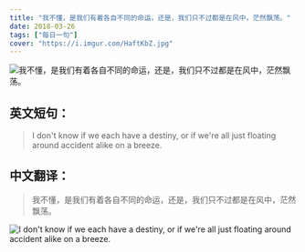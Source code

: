 ```yaml
---
title: "我不懂，是我们有着各自不同的命运，还是，我们只不过都是在风中，茫然飘荡。"
date: 2018-03-26
tags: ["每日一句"]
cover: "https://i.imgur.com/HaftKbZ.jpg"
---
```


![我不懂，是我们有着各自不同的命运，还是，我们只不过都是在风中，茫然飘荡。](https://i.imgur.com/fZuvyzE.jpg)

## 英文短句：
> I don't know if we each have a destiny, or if we're all just floating around accident alike on a breeze.

<!--more-->

## 中文翻译：
> 我不懂，是我们有着各自不同的命运，还是，我们只不过都是在风中，茫然飘荡。

![I don't know if we each have a destiny, or if we're all just floating around accident alike on a breeze.](https://i.imgur.com/BG8RDVj.jpg)

